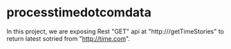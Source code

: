 # processtimedotcomdata
 
In this project, we are exposing Rest "GET" api at "http://<localhost>/getTimeStories" to return latest sotried from "http://time.com".
